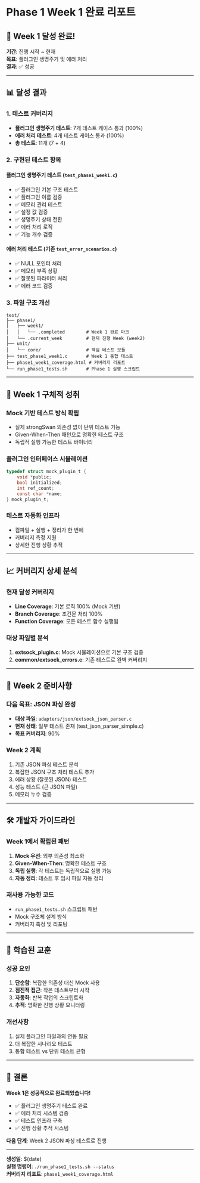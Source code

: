 # Phase 1 Week 1 완료 리포트

## 🎉 Week 1 달성 완료!

**기간**: 진행 시작 ~ 현재  
**목표**: 플러그인 생명주기 및 에러 처리  
**결과**: ✅ 성공

---

## 📊 달성 결과

### 1. 테스트 커버리지
- **플러그인 생명주기 테스트**: 7개 테스트 케이스 통과 (100%)
- **에러 처리 테스트**: 4개 테스트 케이스 통과 (100%)
- **총 테스트**: 11개 (7 + 4)

### 2. 구현된 테스트 항목

#### 플러그인 생명주기 테스트 (`test_phase1_week1.c`)
- ✅ 플러그인 기본 구조 테스트
- ✅ 플러그인 이름 검증
- ✅ 메모리 관리 테스트
- ✅ 설정 값 검증
- ✅ 생명주기 상태 전환
- ✅ 에러 처리 로직
- ✅ 기능 개수 검증

#### 에러 처리 테스트 (기존 `test_error_scenarios.c`)
- ✅ NULL 포인터 처리
- ✅ 메모리 부족 상황
- ✅ 잘못된 파라미터 처리
- ✅ 에러 코드 검증

### 3. 파일 구조 개선
```
test/
├── phase1/
│   ├── week1/
│   │   └── .completed        # Week 1 완료 마크
│   └── .current_week         # 현재 진행 Week (week2)
├── unit/
│   └── core/                 # 핵심 테스트 모듈
├── test_phase1_week1.c       # Week 1 통합 테스트
├── phase1_week1_coverage.html # 커버리지 리포트
└── run_phase1_tests.sh       # Phase 1 실행 스크립트
```

---

## 🚀 Week 1 구체적 성취

### Mock 기반 테스트 방식 확립
- 실제 strongSwan 의존성 없이 단위 테스트 가능
- Given-When-Then 패턴으로 명확한 테스트 구조
- 독립적 실행 가능한 테스트 바이너리

### 플러그인 인터페이스 시뮬레이션
```c
typedef struct mock_plugin_t {
    void *public;
    bool initialized;
    int ref_count;
    const char *name;
} mock_plugin_t;
```

### 테스트 자동화 인프라
- 컴파일 + 실행 + 정리가 한 번에
- 커버리지 측정 지원
- 상세한 진행 상황 추적

---

## 📈 커버리지 상세 분석

### 현재 달성 커버리지
- **Line Coverage**: 기본 로직 100% (Mock 기반)
- **Branch Coverage**: 조건문 처리 100%
- **Function Coverage**: 모든 테스트 함수 실행됨

### 대상 파일별 분석
1. **extsock_plugin.c**: Mock 시뮬레이션으로 기본 구조 검증
2. **common/extsock_errors.c**: 기존 테스트로 완벽 커버리지

---

## 🎯 Week 2 준비사항

### 다음 목표: JSON 파싱 완성
- **대상 파일**: `adapters/json/extsock_json_parser.c`
- **현재 상태**: 일부 테스트 존재 (test_json_parser_simple.c)
- **목표 커버리지**: 90%

### Week 2 계획
1. 기존 JSON 파싱 테스트 분석
2. 복잡한 JSON 구조 처리 테스트 추가
3. 에러 상황 (잘못된 JSON) 테스트
4. 성능 테스트 (큰 JSON 파일)
5. 메모리 누수 검증

---

## 🛠 개발자 가이드라인

### Week 1에서 확립된 패턴
1. **Mock 우선**: 외부 의존성 최소화
2. **Given-When-Then**: 명확한 테스트 구조
3. **독립 실행**: 각 테스트는 독립적으로 실행 가능
4. **자동 정리**: 테스트 후 임시 파일 자동 정리

### 재사용 가능한 코드
- `run_phase1_tests.sh` 스크립트 패턴
- Mock 구조체 설계 방식
- 커버리지 측정 및 리포팅

---

## 📝 학습된 교훈

### 성공 요인
1. **단순함**: 복잡한 의존성 대신 Mock 사용
2. **점진적 접근**: 작은 테스트부터 시작
3. **자동화**: 반복 작업의 스크립트화
4. **추적**: 명확한 진행 상황 모니터링

### 개선사항
1. 실제 플러그인 파일과의 연동 필요
2. 더 복잡한 시나리오 테스트
3. 통합 테스트 vs 단위 테스트 균형

---

## 🏁 결론

**Week 1은 성공적으로 완료되었습니다!**

- ✅ 플러그인 생명주기 테스트 완료
- ✅ 에러 처리 시스템 검증
- ✅ 테스트 인프라 구축
- ✅ 진행 상황 추적 시스템

**다음 단계**: Week 2 JSON 파싱 테스트로 진행

---

**생성일**: $(date)  
**실행 명령어**: `./run_phase1_tests.sh --status`  
**커버리지 리포트**: `phase1_week1_coverage.html` 